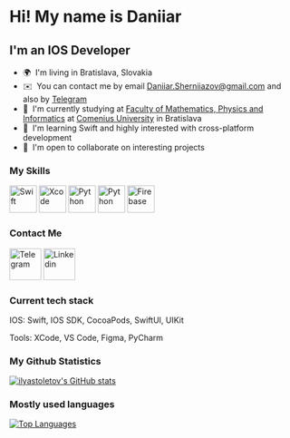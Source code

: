 Hi! My name is Daniiar
====================================================================================================================================

I'm an IOS Developer
----------------------------------------------

*   🌍  I'm living in Bratislava, Slovakia
*   ✉️  You can contact me by email [Daniiar.Sherniiazov@gmail.com](mailto:Daniiar.Sherniiazov@gmail.com) and also by [Telegram](https://t.me/adanteeee)
*   🚀  I'm currently studying at [Faculty of Mathematics, Physics
and Informatics](https://fmph.uniba.sk/en/) at [Comenius University](https://uniba.sk/en/) in Bratislava
*   🧠  I'm learning Swift and highly interested with cross-platform development
*   🤝  I'm open to collaborate on interesting projects

  ### My Skills
<p align="left">
<a href="https://swift.org/" target="_blank" rel="noreferrer"><img src="https://raw.githubusercontent.com/danielcranney/readme-generator/main/public/icons/skills/swift-colored.svg" width="48" height="48" alt="Swift" /></a>
<a href="https://developer.apple.com/xcode/" target="_blank" rel="noreferrer"><img src="https://raw.githubusercontent.com/danielcranney/readme-generator/main/public/icons/skills/xcode-colored.svg" width="48" height="48" alt="Xcode" /></a>
<a href="https://www.python.org/" target="_blank" rel="noreferrer"><img src="https://raw.githubusercontent.com/danielcranney/readme-generator/main/public/icons/skills/python-colored.svg" width="48" height="48" alt="Python" /></a>
<a href="https://www.python.org/" target="_blank" rel="noreferrer"><img src="https://www.svgrepo.com/show/331760/sql-database-generic.svg" width="48" height="48" alt="Python" /></a>
<a href="https://firebase.google.com/" target="_blank" rel="noreferrer"><img src="https://raw.githubusercontent.com/danielcranney/readme-generator/main/public/icons/skills/firebase-colored.svg" width="48" height="48" alt="Firebase" /></a>

### Contact Me
<p align="left">
<a href="https://t.me/adanteeee/" target="_blank" rel="noreferrer"><img src="https://www.svgrepo.com/download/452115/telegram.svg" width="56" height="56" alt="Telegram" /></a>
<a href="https://www.linkedin.com/in/daniiar-sherniiazov-7b0507266" target="_blank" rel="noreferrer"><img src="https://www.svgrepo.com/download/452047/linkedin-1.svg" width="56" height="56" alt="Linkedin" /></a>

### Current tech stack
<p>IOS: Swift, IOS SDK, CocoaPods, SwiftUI, UIKit</p>
<p>Tools: XCode, VS Code, Figma, PyCharm</p>



### My Github Statistics
<a href="http://www.github.com/adante69"><img src="https://github-readme-stats.vercel.app/api?username=adante69&show_icons=true&hide=issues,contribs&count_private=true&title_color=0891b2&text_color=ffffff&icon_color=0891b2&bg_color=1c1917&hide_border=true&show_icons=true" alt="ilyastoletov's GitHub stats" /></a> <br>

### Mostly used languages
<a href="https://github.com/adante69" align="left"><img src="https://github-readme-stats.vercel.app/api/top-langs/?username=adante69&langs_count=5&title_color=0891b2&text_color=ffffff&icon_color=0891b2&bg_color=1c1917&hide_border=true&locale=en&custom_title=Top%20%Languages" alt="Top Languages" /></a>

